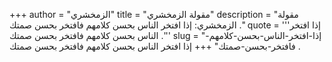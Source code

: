 +++
author = "الزمخشري"
title = "مقولة الزمخشري"
description = "مقولة الزمخشري: إذا افتخر الناس بحسن كلامهم فافتخر بحسن صمتك ."
quote = '''إذا افتخر الناس بحسن كلامهم فافتخر بحسن صمتك .'''
slug = "إذا-افتخر-الناس-بحسن-كلامهم-فافتخر-بحسن-صمتك"
+++
إذا افتخر الناس بحسن كلامهم فافتخر بحسن صمتك .
